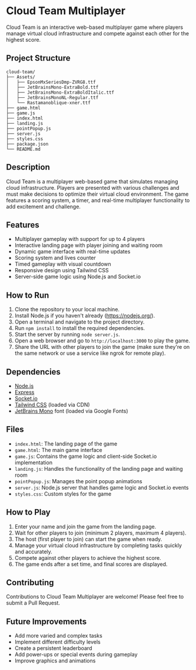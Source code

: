 # Cloud Team Multiplayer

Cloud Team is an interactive web-based multiplayer game where players manage virtual cloud infrastructure and compete against each other for the highest score.

## Project Structure

```
cloud-team/
├── Assets/
│   ├── EpsonMxSeriesDmp-ZVRG8.ttf
│   ├── JetBrainsMono-ExtraBold.ttf
│   ├── JetBrainsMono-ExtraBoldItalic.ttf
│   ├── JetBrainsMonoNL-Regular.ttf
│   └── Rastamanoblique-xner.ttf
├── game.html
├── game.js
├── index.html
├── landing.js
├── pointPopup.js
├── server.js
├── styles.css
├── package.json
└── README.md
```

## Description

Cloud Team is a multiplayer web-based game that simulates managing cloud infrastructure. Players are presented with various challenges and must make decisions to optimize their virtual cloud environment. The game features a scoring system, a timer, and real-time multiplayer functionality to add excitement and challenge.

## Features

- Multiplayer gameplay with support for up to 4 players
- Interactive landing page with player joining and waiting room
- Dynamic game interface with real-time updates
- Scoring system and lives counter
- Timed gameplay with visual countdown
- Responsive design using Tailwind CSS
- Server-side game logic using Node.js and Socket.io

## How to Run

1. Clone the repository to your local machine.
2. Install Node.js if you haven't already (https://nodejs.org/).
3. Open a terminal and navigate to the project directory.
4. Run `npm install` to install the required dependencies.
5. Start the server by running `node server.js`.
6. Open a web browser and go to `http://localhost:3000` to play the game.
7. Share the URL with other players to join the game (make sure they're on the same network or use a service like ngrok for remote play).

## Dependencies

- [Node.js](https://nodejs.org/)
- [Express](https://expressjs.com/)
- [Socket.io](https://socket.io/)
- [Tailwind CSS](https://tailwindcss.com/) (loaded via CDN)
- [JetBrains Mono](https://fonts.google.com/specimen/JetBrains+Mono) font (loaded via Google Fonts)

## Files

- `index.html`: The landing page of the game
- `game.html`: The main game interface
- `game.js`: Contains the game logic and client-side Socket.io implementation
- `landing.js`: Handles the functionality of the landing page and waiting room
- `pointPopup.js`: Manages the point popup animations
- `server.js`: Node.js server that handles game logic and Socket.io events
- `styles.css`: Custom styles for the game

## How to Play

1. Enter your name and join the game from the landing page.
2. Wait for other players to join (minimum 2 players, maximum 4 players).
3. The host (first player to join) can start the game when ready.
4. Manage your virtual cloud infrastructure by completing tasks quickly and accurately.
5. Compete against other players to achieve the highest score.
6. The game ends after a set time, and final scores are displayed.

## Contributing

Contributions to Cloud Team Multiplayer are welcome! Please feel free to submit a Pull Request.

## Future Improvements

- Add more varied and complex tasks
- Implement different difficulty levels
- Create a persistent leaderboard
- Add power-ups or special events during gameplay
- Improve graphics and animations
